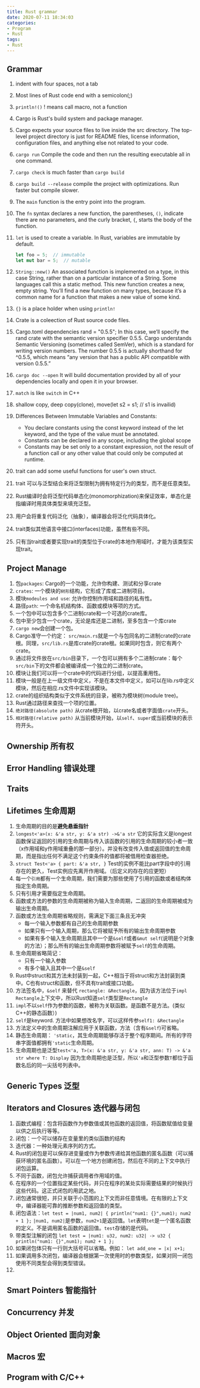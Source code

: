 ```yaml
---
title: Rust grammar
date: 2020-07-11 18:34:03
categories:
- Program
- Rust
tags:
- Rust
---
```


## Grammar
1. indent with four spaces, not a tab
1. Most lines of Rust code end with a semicolon(;)
1. `println!()` ! means call macro, not a function
1. Cargo is Rust's build system and package manager.
1. Cargo expects your source files to live inside the src directory. The top-level project directory is just for README files, license information, configuration files, and anything else not related to your code.
1. `cargo run` Compile the code and then run the resulting executable all in one command.
1. `cargo check` is much faster than `cargo build`
1. `cargo build --release` compile the project with optimizations. Run faster but compile slower.
1. The `main` function is the entry point into the program.
1. The `fn` syntax declares a new function, the parentheses, `()`, indicate there are no parameters, and the curly bracket, `{`, starts the body of the function.
1. `let` is used to create a variable. In Rust, variables are immutable by default.

    ``` rust
    let foo = 5;  // immutable
    let mut bar = 5;  // mutable
    ```

1. `String::new()` An associated function is implemented on a type, in this case String, rather than on a particular instance of a String. Some languages call this a static method. This new function creates a new, empty string. You’ll find a new function on many types, because it’s a common name for a function that makes a new value of some kind.
1. `{}` is a place holder when using `println!`
1.  Crate is a coleection of Rust source code files.
1. Cargo.toml dependencies rand = "0.5.5";  In this case, we’ll specify the rand crate with the semantic version specifier 0.5.5. Cargo understands Semantic Versioning (sometimes called SemVer), which is a standard for writing version numbers. The number 0.5.5 is actually shorthand for ^0.5.5, which means “any version that has a public API compatible with version 0.5.5.”
1. `cargo doc --open` It will build documentation provided by all of your dependencies locally and open it in your browser.
1. `match` is like `switch` in C++
1. shallow copy, deep copy(clone), move(let s2 = s1; // s1 is invailid)
1. Differences Between Immutable Variables and Constants:
   - You declare constants using the const keyword instead of the let keyword, and the type of the value must be annotated.
   - Constants can be declared in any scope, including the global scope
   - Constants may be set only to a constant expression, not the result of a function call or any other value that could only be computed at runtime.
1. trait can add some useful functions for user's own struct.
1. trait 可以与泛型结合来将泛型限制为拥有特定行为的类型，而不是任意类型。
1. Rust编译时会将泛型代码单态化(monomorphization)来保证效率，单态化是指编译时用具体类型来填充泛型。
1. 用户会将重复代码泛化（抽象），编译器会将泛化代码具体化。
1. trait类似其他语言中接口(interfaces)功能，虽然有些不同。
1. 只有当trait或者要实现trait的类型位于crate的本地作用域时，才能为该类型实现trait。



## Project Manage
1. 包`packages`: Cargo的一个功能，允许你构建、测试和分享crate
1. `crates`: 一个模块的`树形`结构，它形成了库或二进制项目。
1. 模块`modeules and use`: 允许你控制作用域和路径的私有性。
1. 路径`path`: 一个命名机结构体、函数或模块等项的方式。
1. 一个包中可以包含多个二进制crate和一个可选的crate库。
1. 包中至少包含一个crate，无论是库还是二进制，至多包含一个库crate
1. `cargo new`会创建一个包。
1. Cargo准守一个约定： `src/main.rs`就是一个与包同名的二进制crate的crate根。同理，`src/lib.rs`是库crate的crate根。如果同时包含，则它有两个crate。
1. 通过将文件放在`src/bin`目录下，一个包可以拥有多个二进制crate：每个`src/bin`下的文件都会被编译成一个独立的二进制crate。
1. 模块让我们可以将一个crate中的代码进行分组，以提高重用性。
1. 模块一般是在上一级文件中定义，不是在本文件中定义，如可以在lib.rs中定义模块，然后在相应.rs文件中实现该模块。
1. crate的组织结构类似于文件系统的目录，被称为模块树(module tree)。
1. Rust通过路径来查找一个项的位置。
1. `绝对路径(absolute path)` 从crate根开始，以crate名或者字面值`crate`开头。
1. `相对路径(relative path)` 从当前模块开始，以`self`、`super`或当前模块的表示符开头。

## Ownership 所有权

## Error Handling 错误处理

## Traits

## Lifetimes 生命周期
1. 生命周期的目的是**避免悬垂指针**
1. `longest<'a>(x: &'a str, y: &'a str) ->&'a str` 它的实际含义是longest函数保证返回的引用的生命周期与传入该函数的引用的生命周期的较小者一致（x作用域和y作用域重叠的那一部分）。并没有改变传入值或返回值的生命周期，而是指出任何不满足这个约束条件的值都将被借用检查器拒绝。
1. `struct Test<'a> { part: &'a str, }` Test的实例不能比part字段中的引用存在的更久，Test实例应先离开作用域。（后定义的存在的应更短）
1. 每一个`引用`都有一个生命周期，我们需要为那些使用了引用的函数或者结构体指定生命周期。
1. 只有引用才需要指定生命周期。
1. 函数或方法的参数的生命周期被称为输入生命周期，二返回的生命周期被成为输出生命周期。
1. 函数或方法生命周期省略规则，需满足下面三条且无冲突
   - 每一个输入参数都有自己的生命周期参数
   - 如果只有一个输入周期，那么它将被赋予所有的输出生命周期参数
   - 如果有多个输入生命周期且其中一个是`&self`或者`&mut self`(说明是个对象的方法）；那么所有的输出生命周期参数将被赋予`self`的生命周期。
1. 生命周期省略简记：
   - 只有一个输入参数
   - 有多个输入且其中一个是`&self`
1. Rust中struct和其方法未封装到一起，C++相当于将struct和方法封装到类中。C也有struct和函数，但不具有trait或接口功能。
1. 方法签名中，`&self` 来替代 `rectangle: &Rectangle`，因为该方法位于`impl Rectangle`上下文中，所以Rust知道`self`类型是`Rectangle`
1. `impl`不以`self`作为参数的函数，被称为关联函数。是函数不是方法。(类似C++的静态函数）)
1. `self`是keyword. 方法中如果想改名字，可以这样传参`self1: &Rectangle`
1. 方法定义中的生命周期注解应用于关联函数，方法（含有`&self`)可省略。
1. 静态生命周期： `'static`，其生命周期能够存活于整个程序期间。所有的字符串字面值都拥有`'static`生命周期。
1. 生命周期也是泛型`test<'a, T>(x: &'a str, y: &'a str, ann: T) -> &'a str where T: Display` 因为生命周期也是泛型，所以`'a`和泛型参数`T`都位于函数名后的同一尖括号列表中。

## Generic Types 泛型

## Iterators and Closures 迭代器与闭包
1. 函数式编程：包含将函数作为参数值或其他函数的返回值，将函数赋值给变量以供之后执行等等。
1. 闭包：一个可以储存在变量里的类似函数的结构
1. 迭代器：一种处理元素序列的方式。
1. Rust的闭包是可以保存进变量或作为参数传递给其他函数的匿名函数（可以捕获环境的匿名函数）。可以在一个地方创建闭包，然后在不同的上下文中执行闭包运算。
1. 不同于函数，闭包允许捕获调用者作用域的值。
1. 在程序的一个位置指定某些代码，并只在程序的某处实际需要结果的时候执行这些代码。这正式闭包的用武之地。
1. 闭包通常很短，并只关联于小范围的上下文而非任意情境。在有限的上下文中，编译器能可靠的推断参数和返回值的类型。
1. 闭包语法：`let test = |num1, num2| { println("num1: {}",num1); num2 + 1 };` `|num1, num2|`是参数，`num2+1`是返回值。`let`表明`tet`是一个匿名函数的定义。不是调用匿名函数的返回值。`test`存储的是代码。
1. 带类型注解的闭包 `let test = |num1: u32, num2: u32| -> u32 { println("num1: {}",num1); num2 + 1 };`
1. 如果闭包体只有一行则大括号可以省略。例如： `let add_one = |x| x+1;`
1. 如果调用多次闭包，编译器会根据第一次使用时的参数类型，如果对同一闭包使用不同类型会得到类型错误。
1.

## Smart Pointers 智能指针

## Concurrency 并发

## Object Oriented 面向对象

## Macros 宏

## Program with C/C++
